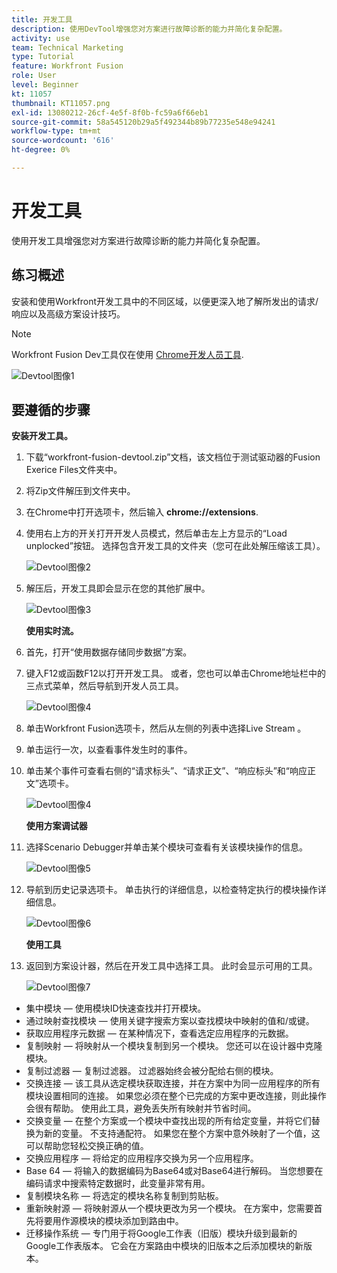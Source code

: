 ```yaml
---
title: 开发工具
description: 使用DevTool增强您对方案进行故障诊断的能力并简化复杂配置。
activity: use
team: Technical Marketing
type: Tutorial
feature: Workfront Fusion
role: User
level: Beginner
kt: 11057
thumbnail: KT11057.png
exl-id: 13080212-26cf-4e5f-8f0b-fc59a6f66eb1
source-git-commit: 58a545120b29a5f492344b89b77235e548e94241
workflow-type: tm+mt
source-wordcount: '616'
ht-degree: 0%

---
```


# 开发工具

使用开发工具增强您对方案进行故障诊断的能力并简化复杂配置。

## 练习概述

安装和使用Workfront开发工具中的不同区域，以便更深入地了解所发出的请求/响应以及高级方案设计技巧。

>[!NOTE]
>
>Workfront Fusion Dev工具仅在使用 [Chrome开发人员工具](https://developer.chrome.com/docs/devtools/).

![Devtool图像1](../12-exercises/assets/devtool-walkthrough-1.png)

## 要遵循的步骤

**安装开发工具。**

1. 下载“workfront-fusion-devtool.zip”文档，该文档位于测试驱动器的Fusion Exerice Files文件夹中。
1. 将Zip文件解压到文件夹中。
1. 在Chrome中打开选项卡，然后输入 **chrome://extensions**.
1. 使用右上方的开关打开开发人员模式，然后单击左上方显示的“Load unplocked”按钮。 选择包含开发工具的文件夹（您可在此处解压缩该工具）。

   ![Devtool图像2](../12-exercises/assets/devtool-walkthrough-2.png)

1. 解压后，开发工具即会显示在您的其他扩展中。

   ![Devtool图像3](../12-exercises/assets/devtool-walkthrough-3.png)

   **使用实时流。**

1. 首先，打开“使用数据存储同步数据”方案。
1. 键入F12或函数F12以打开开发工具。 或者，您也可以单击Chrome地址栏中的三点式菜单，然后导航到开发人员工具。

   ![Devtool图像4](../12-exercises/assets/navigate-to-devtools.png)

1. 单击Workfront Fusion选项卡，然后从左侧的列表中选择Live Stream 。
1. 单击运行一次，以查看事件发生时的事件。
1. 单击某个事件可查看右侧的“请求标头”、“请求正文”、“响应标头”和“响应正文”选项卡。

   ![Devtool图像4](../12-exercises/assets/devtool-walkthrough-4.png)

   **使用方案调试器**

1. 选择Scenario Debugger并单击某个模块可查看有关该模块操作的信息。

   ![Devtool图像5](../12-exercises/assets/devtool-walkthrough-5.png)

1. 导航到历史记录选项卡。 单击执行的详细信息，以检查特定执行的模块操作详细信息。

   ![Devtool图像6](../12-exercises/assets/devtool-walkthrough-6.png)

   **使用工具**

1. 返回到方案设计器，然后在开发工具中选择工具。 此时会显示可用的工具。

   ![Devtool图像7](../12-exercises/assets/devtool-walkthrough-7.png)

+ 集中模块 — 使用模块ID快速查找并打开模块。
+ 通过映射查找模块 — 使用关键字搜索方案以查找模块中映射的值和/或键。
+ 获取应用程序元数据 — 在某种情况下，查看选定应用程序的元数据。
+ 复制映射 — 将映射从一个模块复制到另一个模块。 您还可以在设计器中克隆模块。
+ 复制过滤器 — 复制过滤器。 过滤器始终会被分配给右侧的模块。
+ 交换连接 — 该工具从选定模块获取连接，并在方案中为同一应用程序的所有模块设置相同的连接。 如果您必须在整个已完成的方案中更改连接，则此操作会很有帮助。 使用此工具，避免丢失所有映射并节省时间。
+ 交换变量 — 在整个方案或一个模块中查找出现的所有给定变量，并将它们替换为新的变量。 不支持通配符。 如果您在整个方案中意外映射了一个值，这可以帮助您轻松交换正确的值。
+ 交换应用程序 — 将给定的应用程序交换为另一个应用程序。
+ Base 64 — 将输入的数据编码为Base64或对Base64进行解码。 当您想要在编码请求中搜索特定数据时，此变量非常有用。
+ 复制模块名称 — 将选定的模块名称复制到剪贴板。
+ 重新映射源 — 将映射源从一个模块更改为另一个模块。 在方案中，您需要首先将要用作源模块的模块添加到路由中。
+ 迁移操作系统 — 专门用于将Google工作表（旧版）模块升级到最新的Google工作表版本。 它会在方案路由中模块的旧版本之后添加模块的新版本。
